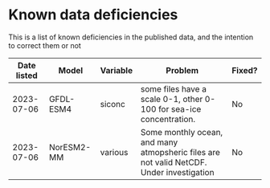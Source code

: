 # Known data deficiencies

This is a list of known deficiencies in the published data, and the intention to correct them or not

| Date listed | Model        | Variable | Problem                                 | Fixed? | 
|-------------|--------------|----------|-----------------------------------------|--------|
| 2023-07-06  | GFDL-ESM4    | siconc   | some files have a scale 0-1, other 0-100 for sea-ice concentration. | No    |
| 2023-07-06  | NorESM2-MM   | various  | Some monthly ocean, and many atmopsheric files are not valid NetCDF. Under investigation | No |
